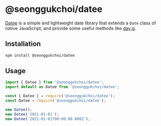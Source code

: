 # @seonggukchoi/datee

[Datee](https://github.com/seonggukchoi/packages.js/tree/main/packages/datee) is a simple and lightweight date library
that extends a `Date` class of native JavaScript,
and provide some useful methods like [day.js](https://day.js.org/).

## Installation

```bash
npm install @seonggukchoi/datee
```

## Usage

```typescript
import { Datee } from '@seonggukchoi/datee';
import default as Datee from '@seonggukchoi/datee';

const { Datee } = require('@seonggukchoi/datee');
const Datee = require('@seonggukchoi/datee');

new Datee();
new Datee('2021-01-01');
new Datee('2021-01-01T00:00:00.000Z');
```
